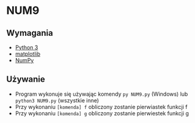 # NUM9

## Wymagania

- [Python 3](https://www.python.org/)
- [matplotlib](https://matplotlib.org/)
- [NumPy](https://numpy.org/)

## Używanie

- Program wykonuje się używając komendy `py NUM9.py` (Windows) lub `python3 NUM9.py` (wszystkie inne)
- Przy wykonaniu `[komenda] f` obliczony zostanie pierwiastek funkcji f
- Przy wykonaniu `[komenda] g` obliczony zostanie pierwiestek funkcji g
